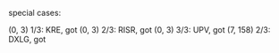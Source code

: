 special cases:

(0, 3)
1/3: KRE, got
(0, 3)
2/3: RISR, got
(0, 3)
3/3: UPV, got
(7, 158)
2/3: DXLG, got